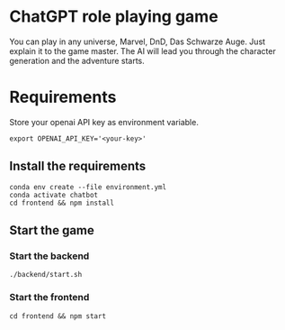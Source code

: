 # ChatGPT role playing game

You can play in any universe, Marvel, DnD, Das Schwarze Auge.
Just explain it to the game master. The AI will lead you through the 
character generation and the adventure starts.


# Requirements

Store your openai API key as environment variable.

    export OPENAI_API_KEY='<your-key>'

## Install the requirements

    conda env create --file environment.yml
    conda activate chatbot
    cd frontend && npm install
    
## Start the game

### Start the backend

    ./backend/start.sh
   
### Start the frontend

    cd frontend && npm start

